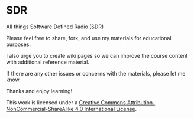 SDR
===

All things Software Defined Radio (SDR)

Please feel free to share, fork, and use my materials for educational purposes.

I also urge you to create wiki pages so we can improve the course content with additional reference material.

If there are any other issues or concerns with the materials, please let me know.

Thanks and enjoy learning!

This work is licensed under a [Creative Commons Attribution-NonCommercial-ShareAlike 4.0 International License](https://creativecommons.org/licenses/by-nc-sa/4.0/).

